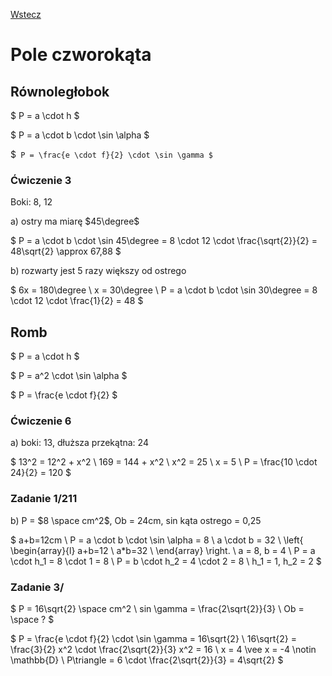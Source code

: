 [Wstecz](../matematyka.md)

# Pole czworokąta

## Równoległobok

$
P = a \cdot h
$

$
P = a \cdot b \cdot \sin \alpha
$

$`
P = \frac{e \cdot f}{2} \cdot \sin \gamma
$`

### Ćwiczenie 3

Boki: 8, 12

a\) ostry ma miarę $45\degree$

$
P = a \cdot b \cdot \sin 45\degree = 8 \cdot 12 \cdot \frac{\sqrt{2}}{2} = 48\sqrt{2} \approx 67,88 
$

b\) rozwarty jest 5 razy większy od ostrego

$
6x = 180\degree \\
x = 30\degree \\
P = a \cdot b \cdot \sin 30\degree = 8 \cdot 12 \cdot \frac{1}{2} = 48
$

## Romb

$
P = a \cdot h
$

$
P = a^2 \cdot \sin \alpha
$

$
P = \frac{e \cdot f}{2}
$

### Ćwiczenie 6

a\) boki: 13, dłuższa przekątna: 24

$
13^2 = 12^2 + x^2 \\
169 = 144 + x^2 \\
x^2 = 25 \\
x = 5 \\
P = \frac{10 \cdot 24}{2} = 120
$

### Zadanie 1/211

b\) P = $8 \space cm^2$, Ob = 24cm, sin kąta ostrego = 0,25

$
a+b=12cm \\
P = a \cdot b \cdot \sin \alpha = 8 \\
a \cdot b = 32 \\
\left\{ \begin{array}{l}
a+b=12 \\
a*b=32 \\
\end{array} \right. \\
a = 8, b = 4 \\
P = a \cdot h_1 = 8 \cdot 1 = 8 \\
P = b \cdot h_2 = 4 \cdot 2 = 8 \\
h_1 = 1, h_2 = 2
$

### Zadanie 3/

$
P = 16\sqrt{2} \space cm^2 \\
sin \gamma = \frac{2\sqrt{2}}{3} \\
Ob = \space ?
$

$
P = \frac{e \cdot f}{2} \cdot \sin \gamma = 16\sqrt{2} \\
16\sqrt{2} = \frac{3}{2} x^2 \cdot \frac{2\sqrt{2}}{3} x^2 = 16 \\
x = 4 \vee x = -4 \notin \mathbb{D} \\
P\triangle = 6 \cdot \frac{2\sqrt{2}}{3} = 4\sqrt{2}
$
